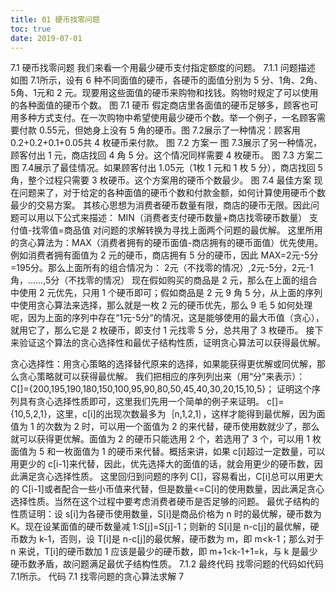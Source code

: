 ```yaml
---
title: 01 硬币找零问题
toc: true
date: 2019-07-01
---
```

7.1 硬币找零问题
我们来看一个用最少硬币支付指定额度的问题。
7.1.1 问题描述
如图 7.1所示，设有 6 种不同面值的硬币，各硬币的面值分别为 5 分、1角、2角、5角、1元和 2 元。现要用这些面值的硬币来购物和找钱。购物时规定了可以使用的各种面值的硬币个数。
图 7.1 硬币
假定商店里各面值的硬币足够多，顾客也可用多种方式支付。在一次购物中希望使用最少硬币个数。举一个例子，一名顾客需要付款 0.55元，但她身上没有 5 角的硬币。图 7.2展示了一种情况：顾客用 0.2+0.2+0.1+0.05共 4 枚硬币来付款。
图 7.2 方案一
图 7.3展示了另一种情况，顾客付出 1 元，商店找回 4 角 5 分。这个情况同样需要 4 枚硬币。
图 7.3 方案二
图 7.4展示了最佳情况。如果顾客付出 1.05元（1枚 1 元和 1 枚 5 分），商店找回 5 角，整个过程只需要 3 枚硬币。这个方案用的硬币个数最少。
图 7.4 最佳方案
现在问题来了，对于给定的各种面值的硬币个数和付款金额，如何计算使用硬币个数最少的交易方案。
其核心思想为消费者硬币数量有限，商店的硬币无限。因此问题可以用以下公式来描述：
MIN（消费者支付硬币数量+商店找零硬币数量）
支付值-找零值=商品值
对问题的求解转换为寻找上面两个问题的最优解。
这里所用的贪心算法为：MAX（消费者拥有的硬币面值-商店拥有的硬币面值）优先使用。
例如消费者拥有面值为 2 元的硬币，商店拥有 5 分的硬币，因此 MAX=2元-5分=195分。那么上面所有的组合情况为：
2元（不找零的情况）,2元-5分，2元-1角，……,5分（不找零的情况）
现在假如购买的商品是 2 元，那么在上面的组合中使用 2 元优先，只用 1 个硬币即可；假如商品是 2 元 9 角 5 分，从上面的序列中使用贪心算法来选择，那么就是一枚 2 元的硬币优先，那么 9 毛 5 如何处理呢，因为上面的序列中存在“1元-5分”的情况，这是能够使用的最大币值（贪心），就用它了，那么它是 2 枚硬币，即支付 1 元找零 5 分，总共用了 3 枚硬币。
接下来验证这个算法的贪心选择性和最优子结构性质，证明贪心算法可以获得最优解。


贪心选择性：用贪心策略的选择替代原来的选择，如果能获得更优解或同优解，那么贪心策略就可以获得最优解。
我们把相应的序列列出来（用“分”来表示）：
C[]={200,195,190,180,150,100,95,90,80,50,45,40,30,20,15,10,5}；
证明这个序列具有贪心选择性质即可，这里我们先用一个简单的例子来证明。
c[]={10,5,2,1}，这里，c[i]的出现次数最多为｛n,1,2,1｝，这样才能得到最优解，因为面值为 1 的次数为 2 时，可以用一个面值为 2 的来代替，硬币使用数就少了，那么就可以获得更优解。面值为 2 的硬币只能选用 2 个，若选用了 3 个，可以用 1 枚面值为 5 和一枚面值为 1 的硬币来代替。概括来讲，如果 c[i]超过一定数量，可以用更少的 c[i-1]来代替，因此，优先选择大的面值的话，就会用更少的硬币数，因此满足贪心选择性质。
这里回归到问题的序列 C[]，容易看出，C[i]总可以用更大的 C[i-1]或者配合一些小币值来代替，但是数量<=C[i]的使用数量，因此满足贪心选择性质。当然在这个过程中要考虑消费者硬币是否足够的问题。
最优子结构的性质证明：设 s[i]为各硬币使用数量，S[i]是商品价格为 n 时的最优解，硬币数为 K。现在设某面值的硬币数量减 1:S[j]=S[j]-1；则新的 S[i]是 n-c[j]的最优解，硬币数为 k-1，否则，设 T[i]是 n-c[j]的最优解，硬币数为 m，即 m<k-1；那么对于 n 来说，T[i]的硬币数加 1 应该是最少的硬币数，即 m+1<k-1+1=k，与 k 是最少硬币数矛盾，故问题满足最优子结构性质。
7.1.2 最终代码
找零问题的代码如代码 7.1所示。
代码 7.1 找零问题的贪心算法求解
7
